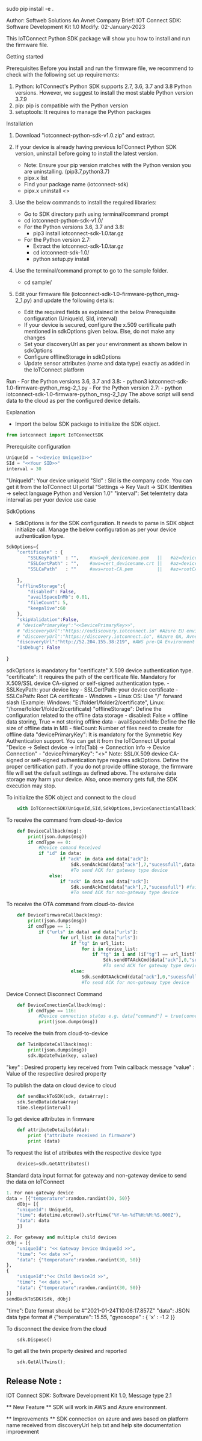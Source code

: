 sudo pip install -e .










Author: Softweb Solutions An Avnet Company
Brief: IOT Connect SDK: Software Development Kit 1.0
Modify: 02-January-2023

This IoTConnect Python SDK package will show you how to install and run the firmware file.

Getting started

Prerequisites
Before you install and run the firmware file, we recommend to check with the following set up requirements:
1. Python: IoTConnect's Python SDK supports 2.7, 3.6, 3.7 and 3.8 Python versions. However, we suggest to install the most stable Python version 3.7.9
2. pip: pip is compatible with the Python version
3. setuptools: It requires to manage the Python packages

Installation 
1. Download "iotconnect-python-sdk-v1.0.zip" and extract.

2. If your device is already having previous IoTConnect Python SDK version, uninstall before going to install the latest version. 
	- Note: Ensure your pip version matches with the Python version you are uninstalling. (pip3.7,python3.7)
    - pipx.x list 
    - Find your package name (iotconnect-sdk)
    - pipx.x uninstall <<iotconnect-sdk>>    
	
3. Use the below commands to install the required libraries:
	- Go to SDK directory path using terminal/command prompt
	- cd iotconnect-python-sdk-v1.0/
    - For the Python versions 3.6, 3.7 and 3.8:
		- pip3 install iotconnect-sdk-1.0.tar.gz
	- For the Python version 2.7:
		- Extract the iotconnect-sdk-1.0.tar.gz
		- cd iotconnect-sdk-1.0/
		- python setup.py install		

4. Use the terminal/command prompt to go to the sample folder.
	- cd sample/
	
5. Edit your firmware file (iotconnect-sdk-1.0-firmware-python_msg-2_1.py) and update the following details:
	- Edit the required fields as explained in the below Prerequisite configuration (UniqueId, SId, interval)
	- If your device is secured, configure the x.509 certificate path mentioned in sdkOptions given below. Else, do not make any changes
	- Set your discoveryUrl as per your environment as shown below in sdkOptions
	- Configure offlineStorage in sdkOptions
	- Update sensor attributes (name and data type) exactly as added in the IoTConnect platform

Run
	- For the Python versions 3.6, 3.7 and 3.8: 
		- python3 iotconnect-sdk-1.0-firmware-python_msg-2_1.py
	- For the Python version 2.7: 
		- python iotconnect-sdk-1.0-firmware-python_msg-2_1.py
	The above script will send data to the cloud as per the configured device details.
	
Explanation
- Import the below SDK package to initialize the SDK object.
```python
from iotconnect import IoTConnectSDK
```

Prerequisite configuration
```python
UniqueId = "<<Device UniqueID>>"
SId = "<<Your SID>>"
interval = 30
```
"UniqueId": Your device uniqueId
"SId" 	  : SId is the company code. You can get it from the IoTConnect UI portal "Settings -> Key Vault -> SDK Identities -> select language Python and Version 1.0"
"interval": Set telemtetry data interval as per yuor device use case

SdkOptions
- SdkOptions is for the SDK configuration. It needs to parse in SDK object initialize call. Manage the below configuration as per your device authentication type.
```python
SdkOptions={
	"certificate" : { 
		"SSLKeyPath"  : "",    #aws=pk_devicename.pem   ||   #az=device.key
		"SSLCertPath" : "",    #aws=cert_devicename.crt ||   #az=device.pem
		"SSLCaPath"   : ""     #aws=root-CA.pem         ||   #az=rootCA.pem 
        
	},
    "offlineStorage":{
        "disabled": False,
	    "availSpaceInMb": 0.01,
	    "fileCount": 5,
        "keepalive":60
    },
    "skipValidation":False,
    # "devicePrimaryKey":"<<DevicePrimaryKey>>",
    # "discoveryUrl":"https://eudiscovery.iotconnect.io" #Azure EU environment 
    # "discoveryUrl":"https://discovery.iotconnect.io", #Azure QA, Avnet, Prod environment 
    "discoveryUrl":"http://52.204.155.38:219", #AWS pre-QA Environment
    "IsDebug": False
   
}
```
 sdkOptions is mandatory for "certificate" X.509 device authentication type.
 "certificate": It requires the path of the certificate file. Mandatory for X.509/SSL device CA-signed or self-signed authentication type.
 	- SSLKeyPath: your device key
 	- SSLCertPath: your device certificate
 	- SSLCaPath: Root CA certificate
 	- Windows + Linux OS: Use "/" forward slash (Example: Windows: "E:/folder1/folder2/certificate", Linux: "/home/folder1/folder2/certificate)
 "offlineStorage": Define the configuration related to the offline data storage 
 	- disabled: False = offline data storing, True = not storing offline data 
 	- availSpaceInMb: Define the file size of offline data in MB
 	- fileCount: Number of files need to create for offline data
 "devicePrimaryKey": It is mandatory for the Symmetric Key Authentication support. You can get it from the IoTConnect UI portal "Device -> Select device -> info(Tab) -> Connection Info -> Device Connection"
    - "devicePrimaryKey": "<<your Key>>"
 Note: 
SSL/X.509 device CA-signed or self-signed authentication type requires sdkOptions. Define the proper certification path.
If you do not provide offline storage, the firmware file will set the default settings as defined above. 
The extensive data storage may harm your device. Also, once memory gets full, the SDK execution may stop.

To initialize the SDK object and connect to the cloud
```python
	with IoTConnectSDK(UniqueId,SId,SdkOptions,DeviceConectionCallback) as Sdk:
```

To receive the command from cloud-to-device 	
```python
	def DeviceCallback(msg):
		print(json.dumps(msg))
		if cmdType == 0:
			#Device comand Received 
			if "id" in data:
					if "ack" in data and data["ack"]:
						Sdk.sendAckCmd(data["ack"],7,"sucessfull",data["id"])  #fail=4,executed= 5,sucess=7,6=executedack 
						#To send ACK for gateway type device
				else:
					if "ack" in data and data["ack"]:
						Sdk.sendAckCmd(data["ack"],7,"sucessfull") #fail=4,executed= 5,sucess=7,6=executedack	
						#To send ACK for non-gateway type device
```

To receive the OTA command from cloud-to-device 
```python
	def DeviceFirmwareCallback(msg):
		print(json.dumps(msg))
		if cmdType == 1:
			if ("urls" in data) and data["urls"]:
					for url_list in data["urls"]:
						if "tg" in url_list:
							for i in device_list:
								if "tg" in i and (i["tg"] == url_list["tg"]):
									Sdk.sendOTAAckCmd(data["ack"],0,"sucessfull",i["id"]) #Success=0, Failed = 1, Executed/DownloadingInProgress=2, Executed/DownloadDone=3, Failed/DownloadFailed=4
									#To send ACK for gateway type device
						else:
							Sdk.sendOTAAckCmd(data["ack"],0,"sucessfull") #Success=0, Failed = 1, Executed/DownloadingInProgress=2, Executed/DownloadDone=3, Failed/DownloadFailed=4
							#To send ACK for non-gateway type device
```

Device Connect Disconnect Command
```python
	def DeviceConectionCallback(msg):  
		if cmdType == 116:
			#Device connection status e.g. data["command"] = true(connected) or false(disconnected)
			print(json.dumps(msg))
```

To receive the twin from cloud-to-device 
```python
	def TwinUpdateCallback(msg):
		print(json.dumps(msg))
		sdk.UpdateTwin(key, value)
```
"key" 	:	Desired property key received from Twin callback message
"value"	:	Value of the respective desired property

To publish the data on cloud device to cloud
```python
	def sendBackToSDK(sdk, dataArray):
    sdk.SendData(dataArray)
    time.sleep(interval)
```

To get device attributes in firmware
```python
	def attributeDetails(data):
		print ("attribute received in firmware")
		print (data)
```

To request the list of attributes with the respective device type
```python
	devices=sdk.GetAttributes()
```

Standard data input format for gateway and non-gateway device to send the data on IoTConnect
```python
1. For non-gateway device 
data = [{"temperature":random.randint(30, 50)}
    dObj= [{
	"uniqueId": UniqueId,
	"time": datetime.utcnow().strftime("%Y-%m-%dT%H:%M:%S.000Z"),
	"data": data
	}]

2. For gateway and multiple child devices 
dObj = [{
	"uniqueId": "<< Gateway Device UniqueId >>",
	"time": "<< date >>",
	"data": {"temperature":random.randint(30, 50)}
},
{
	"uniqueId":"<< Child DeviceId >>", 
	"time": "<< date >>",
	"data": {"temperature":random.randint(30, 50)}
}]
sendBackToSDK(Sdk, dObj)
```
"time": Date format should be #"2021-01-24T10:06:17.857Z" 
"data": JSON data type format # {"temperature": 15.55, "gyroscope" : { 'x' : -1.2 }}


To disconnect the device from the cloud
```python
	sdk.Dispose()
```

To get all the twin property desired and reported
```python
	sdk.GetAllTwins();
```

## Release Note :
IOT Connect SDK: Software Development Kit 1.0, Message type 2.1

** New Feature **
 SDK will work in AWS and Azure environment.

** Improvements **
 SDK connection on azure and aws based on platform name received from discoveryUrl
 help.txt and help site documentation improevment

